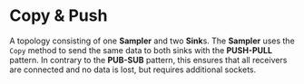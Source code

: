 Copy & Push
===========

A topology consisting of one **Sampler** and two **Sink**s. The **Sampler** uses the `Copy` method to send the same data to both sinks with the **PUSH-PULL** pattern. In contrary to the **PUB-SUB** pattern, this ensures that all receivers are connected and no data is lost, but requires additional sockets.
